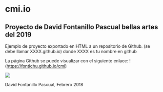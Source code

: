 # cmi.io

## Proyecto de David Fontanillo Pascual bellas artes del 2019


Ejemplo de proyecto exportado en HTML a un repositorio de Github. (se debe llamar XXXX.github.io) donde XXXX es tu nombre en github

La página Github se puede visualizar con el siguiente enlace:  !(https://fontichu.github.io/cmi) 


![](https://upload.wikimedia.org/wikipedia/commons/thumb/6/62/CC-BY-SA-Andere_Wikis_%28v%29.svg/200px-CC-BY-SA-Andere_Wikis_%28v%29.svg.png)



David Fontanillo Pascual, Febrero 2018 
